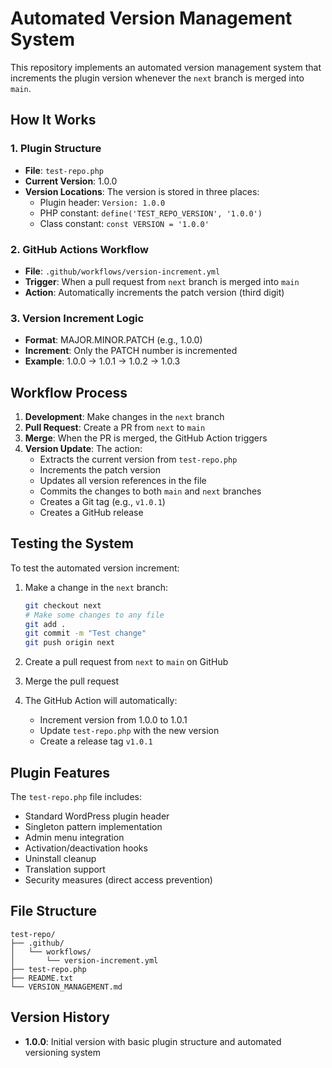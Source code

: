 # Automated Version Management System

This repository implements an automated version management system that increments the plugin version whenever the `next` branch is merged into `main`.

## How It Works

### 1. Plugin Structure
- **File**: `test-repo.php`
- **Current Version**: 1.0.0
- **Version Locations**: The version is stored in three places:
  - Plugin header: `Version: 1.0.0`
  - PHP constant: `define('TEST_REPO_VERSION', '1.0.0')`
  - Class constant: `const VERSION = '1.0.0'`

### 2. GitHub Actions Workflow
- **File**: `.github/workflows/version-increment.yml`
- **Trigger**: When a pull request from `next` branch is merged into `main`
- **Action**: Automatically increments the patch version (third digit)

### 3. Version Increment Logic
- **Format**: MAJOR.MINOR.PATCH (e.g., 1.0.0)
- **Increment**: Only the PATCH number is incremented
- **Example**: 1.0.0 → 1.0.1 → 1.0.2 → 1.0.3

## Workflow Process

1. **Development**: Make changes in the `next` branch
2. **Pull Request**: Create a PR from `next` to `main`
3. **Merge**: When the PR is merged, the GitHub Action triggers
4. **Version Update**: The action:
   - Extracts the current version from `test-repo.php`
   - Increments the patch version
   - Updates all version references in the file
   - Commits the changes to both `main` and `next` branches
   - Creates a Git tag (e.g., `v1.0.1`)
   - Creates a GitHub release

## Testing the System

To test the automated version increment:

1. Make a change in the `next` branch:
   ```bash
   git checkout next
   # Make some changes to any file
   git add .
   git commit -m "Test change"
   git push origin next
   ```

2. Create a pull request from `next` to `main` on GitHub

3. Merge the pull request

4. The GitHub Action will automatically:
   - Increment version from 1.0.0 to 1.0.1
   - Update `test-repo.php` with the new version
   - Create a release tag `v1.0.1`

## Plugin Features

The `test-repo.php` file includes:
- Standard WordPress plugin header
- Singleton pattern implementation
- Admin menu integration
- Activation/deactivation hooks
- Uninstall cleanup
- Translation support
- Security measures (direct access prevention)

## File Structure

```
test-repo/
├── .github/
│   └── workflows/
│       └── version-increment.yml
├── test-repo.php
├── README.txt
└── VERSION_MANAGEMENT.md
```

## Version History

- **1.0.0**: Initial version with basic plugin structure and automated versioning system 